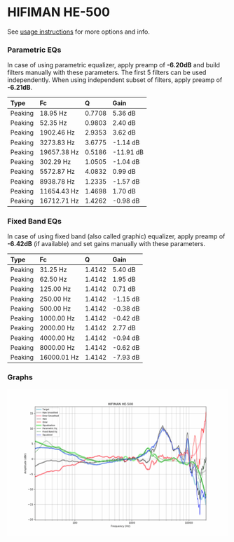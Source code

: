 # HIFIMAN HE-500
See [usage instructions](https://github.com/jaakkopasanen/AutoEq#usage) for more options and info.

### Parametric EQs
In case of using parametric equalizer, apply preamp of **-6.20dB** and build filters manually
with these parameters. The first 5 filters can be used independently.
When using independent subset of filters, apply preamp of **-6.21dB**.

| Type    | Fc          |      Q | Gain      |
|:--------|:------------|:-------|:----------|
| Peaking | 18.95 Hz    | 0.7708 | 5.36 dB   |
| Peaking | 52.35 Hz    | 0.9803 | 2.40 dB   |
| Peaking | 1902.46 Hz  | 2.9353 | 3.62 dB   |
| Peaking | 3273.83 Hz  | 3.6775 | -1.14 dB  |
| Peaking | 19657.38 Hz | 0.5186 | -11.91 dB |
| Peaking | 302.29 Hz   | 1.0505 | -1.04 dB  |
| Peaking | 5572.87 Hz  | 4.0832 | 0.99 dB   |
| Peaking | 8938.78 Hz  | 1.2335 | -1.57 dB  |
| Peaking | 11654.43 Hz | 1.4698 | 1.70 dB   |
| Peaking | 16712.71 Hz | 1.4262 | -0.98 dB  |

### Fixed Band EQs
In case of using fixed band (also called graphic) equalizer, apply preamp of **-6.42dB**
(if available) and set gains manually with these parameters.

| Type    | Fc          |      Q | Gain     |
|:--------|:------------|:-------|:---------|
| Peaking | 31.25 Hz    | 1.4142 | 5.40 dB  |
| Peaking | 62.50 Hz    | 1.4142 | 1.95 dB  |
| Peaking | 125.00 Hz   | 1.4142 | 0.71 dB  |
| Peaking | 250.00 Hz   | 1.4142 | -1.15 dB |
| Peaking | 500.00 Hz   | 1.4142 | -0.38 dB |
| Peaking | 1000.00 Hz  | 1.4142 | -0.42 dB |
| Peaking | 2000.00 Hz  | 1.4142 | 2.77 dB  |
| Peaking | 4000.00 Hz  | 1.4142 | -0.94 dB |
| Peaking | 8000.00 Hz  | 1.4142 | -0.62 dB |
| Peaking | 16000.01 Hz | 1.4142 | -7.93 dB |

### Graphs
![](./HIFIMAN%20HE-500.png)